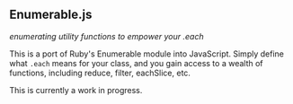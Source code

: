 Enumerable.js
-------------

*enumerating utility functions to empower your .each*

This is a port of Ruby's Enumerable module into JavaScript. Simply define what `.each` means for your class, and you gain access to a wealth of functions, including reduce, filter, eachSlice, etc.

This is currently a work in progress.